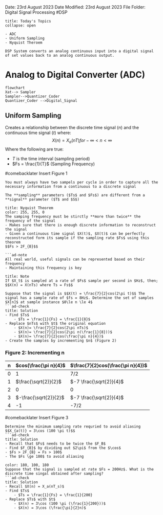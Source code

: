 Date: 23rd August 2023
Date Modified: 23rd August 2023
File Folder: Digital Signal Processing
#DSP

```ad-abstract
title: Today's Topics
collapse: open

- ADC
- Uniform Sampling
- Nyquist Theroem

```

```ad-important
DSP System converts an analog continuous input into a digital signal of set values back to an analog continuous output.
```

# Analog to Digital Converter (ADC)


```mermaid
flowchart
Xat--> Sampler
Sampler-->Quantizer_Coder  
Quantizer_Coder -->Digital_Signal
```

## Uniform Sampling

Creates a relationship between the discrete time signal ($n$) and the continuous time signal ($t$) where:
$$X(n) = X_a(nT) for -\infty<n<\infty$$ Where the following are true:
- $T$ is the time interval (sampling period)
- $Fs = \frac{1}{T}$ (Sampling Frequency)

#comebacklater Insert Figure 1

```ad-important
You must always have two sampels per cycle in order to capture all the necessary information from a continuous to a discrete signal
```

```ad-note
The **sampling** parameters ($Ts$ and $Fs$) are different from a **signal** parameter ($T$ and $S$)
```

```ad-important
title: Nyquist Theorem
color: 255, 255, 0
The samping frequency must be stirctly **more than twice** the frequency of the signal
- Makes sure that there is enough discrete information to reconstruct the signal
- Given a continuous time signal $X(t)$, $X(t)$ can be perfectly reconstructed form its sample if the sampling rate $Fs$ using this theorem
$$Fs > 2F_{B}$$

```ad-note
All real world, useful signals can be represented based on their frequency
- Maintaining this frequency is key
```

```ad-summary
title: Note
If $X_t$ is sampled at a rate of $Fs$ sample per second in $Hz$, then;
$$X(n) = X(nTs) where Ts = Fs$$
```

```ad-example
Suppose that the signal is $$X(t) = \frac{7}{2}cos(2\pi t)$$ The signal has a sample rate of $fs = 8Hz$. Determine the set of samples $X[n]$ at sample instance $0\le n \le 4$
```ad-check
title: Solution
- Find $Ts$
	- $Ts = \frac{1}{Fs} = \frac{1}{8}$
- Replace $nTs$ with $t$ the original equation
	- $X(n)= \frac{7}{2}cos(2\pi nTs)$ 
	- $X(n)= \frac{7}{2}cos(2\pi n(\frac{1}{8}))$
	- $X(n)= \frac{7}{2}cos(\frac{\pi n}{4})$
- Create the samples by incrementing $n$ (Figure 2)
```

### Figure 2: Incrementing n


| n   | $cos(\frac{\pi n}{4}$ | $\frac{7}{2}cos(\frac{\pi n}{4})$ |
| --- | --------------------- | --------------------------------- |
| 0   | 1                     | 7/2                               |
| 1   | $\frac{\sqrt{2}}{2}$  | $-7 \frac{\sqrt{2}}{4}$           |
| 2   | 0                     | 0                                  |
| 3   | $-\frac{\sqrt{2}}{2}$ | $-7 \frac{\sqrt{2}}{4}$           |
| 4   | -1                    | -7/2                              |


#comebacklater Insert Figure 3

```ad-example
Determine the minimum sampling rate requried to avoid aliasing
$$X_{a(t)} = 3\cos (100 \pi t)$$
```ad-check
title: Solution
- Recall that $Fs$ needs to be twice the $F_B$
- Find $F_{B}$ by dividing out $2\pi$ from the $\cos$
- $Fs > 2F_{B} = Fs > 100$ 
- The $Fs \ge 100$ to avoid aliasing 
```

```ad-example
color: 180, 100, 180
Suppose that the signal is sampled at rate $Fs = 200Hz$. What is the discrete time singal obtained after sampling?
```ad-check
title: Solution
- Recall $X(n) = X_a(nT_s)$
- Find $Ts$
	- $Ts = \frac{1}{Fs} = \frac{1}{200}
- Replace $Ts$ with $t$
	- $X(n) = 3\cos (100 \pi (\frac{1}{200}))$
	- $X(n) = 3\cos (\frac{\pi}{2}n)$
```


